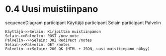 # 0.4 Uusi muistiinpano

sequenceDiagram
    participant Käyttäjä
    participant Selain
    participant Palvelin

    Käyttäjä->>Selain: Kirjoittaa muistiinpanon
    Selain->>Palvelin: POST /new_note
    Palvelin-->>Selain: 302 Redirect /notes
    Selain->>Palvelin: GET /notes
    Palvelin-->>Selain: 200 OK (HTML + JSON, uusi muistiinpano näkyy)